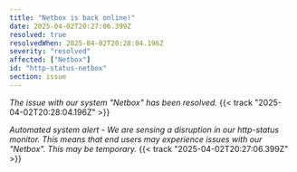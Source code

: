 ```yaml
---
title: "Netbox is back online!"
date: 2025-04-02T20:27:06.399Z
resolved: true
resolvedWhen: 2025-04-02T20:28:04.196Z
severity: "resolved"
affected: ["Netbox"]
id: "http-status-netbox"
section: issue
---
```


*The issue with our system "Netbox" has been resolved.* {{< track "2025-04-02T20:28:04.196Z" >}}

**Automated system alert* - We are sensing a disruption in our http-status monitor. This means that end users may experience issues with our "Netbox". This may be temporary.* {{< track "2025-04-02T20:27:06.399Z" >}}
